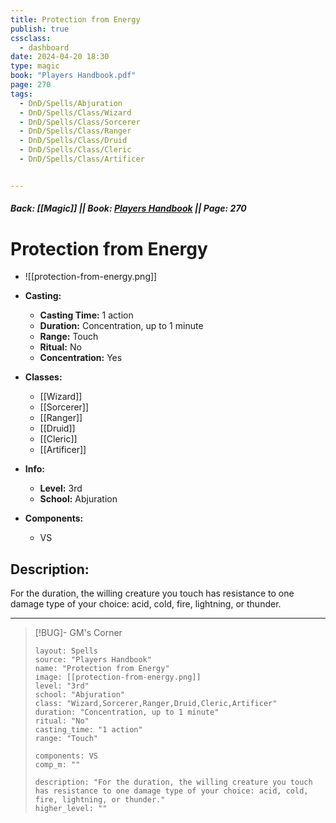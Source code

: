 ```yaml
---
title: Protection from Energy
publish: true
cssclass:
  - dashboard
date: 2024-04-20 18:30
type: magic
book: "Players Handbook.pdf"
page: 270
tags:
  - DnD/Spells/Abjuration
  - DnD/Spells/Class/Wizard
  - DnD/Spells/Class/Sorcerer
  - DnD/Spells/Class/Ranger
  - DnD/Spells/Class/Druid
  - DnD/Spells/Class/Cleric
  - DnD/Spells/Class/Artificer


---
```


##### Back: [[Magic]] || Book: [Players Handbook](https://drive.google.com/drive/folders/1O5bhpYizcIT5xxAoLOuzCRht_PVS7VSG?usp=sharing) || Page: 270

# Protection from Energy
- ![[protection-from-energy.png]]
- **Casting:**
    - **Casting Time:** 1 action
    - **Duration:** Concentration, up to 1 minute
    - **Range:** Touch
    - **Ritual:** No
    - **Concentration:** Yes
- **Classes:**
    - [[Wizard]]
    - [[Sorcerer]]
    - [[Ranger]]
    - [[Druid]]
    - [[Cleric]]
    - [[Artificer]]

- **Info:**
    - **Level:** 3rd
    - **School:** Abjuration
- **Components:**
    - VS


## Description:
For the duration, the willing creature you touch has resistance to one damage type of your choice: acid, cold, fire, lightning, or thunder.



---

> [!BUG]- GM's Corner
>
> ```statblock
> layout: Spells
> source: "Players Handbook"
> name: "Protection from Energy"
> image: [[protection-from-energy.png]]
> level: "3rd"
> school: "Abjuration"
> class: "Wizard,Sorcerer,Ranger,Druid,Cleric,Artificer"
> duration: "Concentration, up to 1 minute"
> ritual: "No"
> casting_time: "1 action"
> range: "Touch"
>
> components: VS
> comp_m: ""
>
> description: "For the duration, the willing creature you touch has resistance to one damage type of your choice: acid, cold, fire, lightning, or thunder."
> higher_level: ""
> ```
